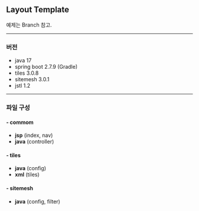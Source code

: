## Layout Template
예제는 Branch 참고.
- - -
### 버전
 - java 17
 - spring boot 2.7.9 (Gradle)
 - tiles 3.0.8
 - sitemesh 3.0.1
 - jstl 1.2
- - -
### 파일 구성
#### - commom 
 - **jsp** (index, nav)
 - **java** (controller)

#### - tiles
 - **java** (config)
 - **xml** (tiles)

#### - sitemesh
 - **java** (config, filter)
